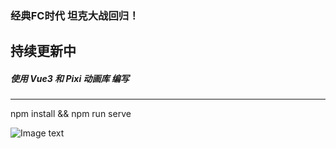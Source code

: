 ### 经典FC时代 坦克大战回归！ 
## 持续更新中

##### 使用 Vue3 和 Pixi 动画库 编写
***
npm install && npm run serve


![Image text](https://raw.githubusercontent.com/mia1232/-tankWar2D/master/assets/jietu.jpeg)   